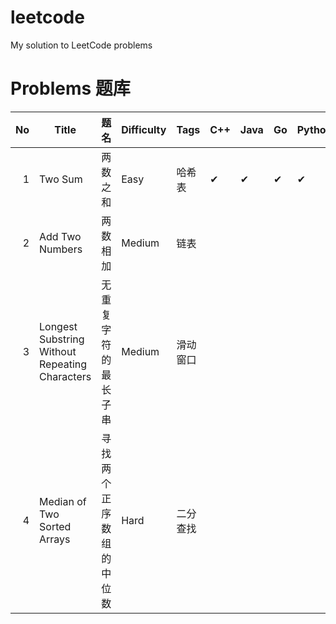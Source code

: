 # leetcode

My solution to LeetCode problems

# Problems 题库

|   No | Title                                          | 题名                     | Difficulty | Tags     | C++      | Java     | Go       | Python3  | Rust     |
| ---: | ---------------------------------------------- | ------------------------ | ---------- | -------- | -------- | -------- | -------- | -------- | -------- |
|    1 | Two Sum                                        | 两数之和                 | Easy       | 哈希表   | &#10004; | &#10004; | &#10004; | &#10004; | &#10004; |
|    2 | Add Two Numbers                                | 两数相加                 | Medium     | 链表     |          |          |          |          |          |
|    3 | Longest Substring Without Repeating Characters | 无重复字符的最长子串     | Medium     | 滑动窗口 |          |          |          |          |          |
|    4 | Median of Two Sorted Arrays                    | 寻找两个正序数组的中位数 | Hard       | 二分查找 |          |          |          |          |          |
